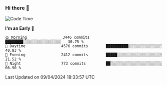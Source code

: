 ### Hi there 👋
<!--START_SECTION:waka-->
![Code Time](http://img.shields.io/badge/Code%20Time-597%20hrs%2030%20mins-blue)

**I'm an Early 🐤** 

```text
🌞 Morning                3446 commits        ████████░░░░░░░░░░░░░░░░░   30.75 % 
🌆 Daytime                4576 commits        ██████████░░░░░░░░░░░░░░░   40.83 % 
🌃 Evening                2412 commits        █████░░░░░░░░░░░░░░░░░░░░   21.52 % 
🌙 Night                  773 commits         ██░░░░░░░░░░░░░░░░░░░░░░░   06.90 % 
```



 Last Updated on 09/04/2024 18:33:57 UTC
<!--END_SECTION:waka-->

<!--
**BrianCurliss/BrianCurliss** is a ✨ _special_ ✨ repository because its `README.md` (this file) appears on your GitHub profile.

Here are some ideas to get you started:

- 🔭 I’m currently working on ...
- 🌱 I’m currently learning ...
- 👯 I’m looking to collaborate on ...
- 🤔 I’m looking for help with ...
- 💬 Ask me about ...
- 📫 How to reach me: ...
- 😄 Pronouns: ...
- ⚡ Fun fact: ...
-->
